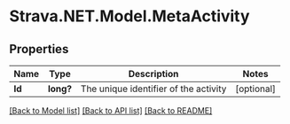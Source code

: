 # Strava.NET.Model.MetaActivity
## Properties

Name | Type | Description | Notes
------------ | ------------- | ------------- | -------------
**Id** | **long?** | The unique identifier of the activity | [optional] 

[[Back to Model list]](../README.md#documentation-for-models) [[Back to API list]](../README.md#documentation-for-api-endpoints) [[Back to README]](../README.md)

